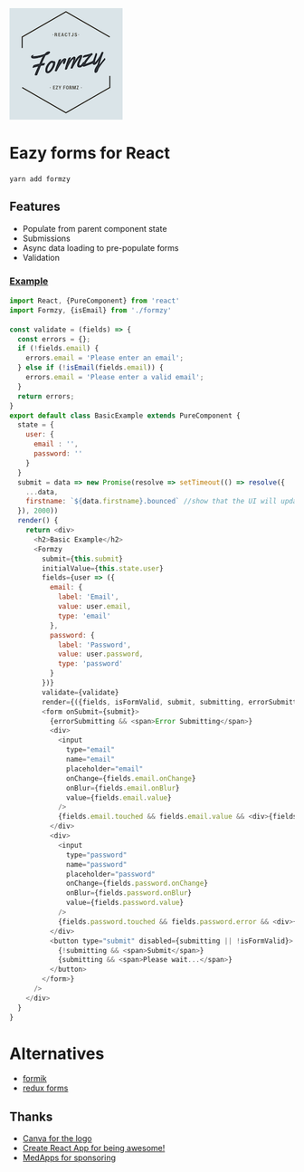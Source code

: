 ![Formzy logo](logo-small.png)

# Eazy forms for React

```yarn add formzy```

## Features

- Populate from parent component state
- Submissions
- Async data loading to pre-populate forms
- Validation

### [Example](https://formzy.surge.sh)

```js
import React, {PureComponent} from 'react'
import Formzy, {isEmail} from './formzy'

const validate = (fields) => {
  const errors = {};
  if (!fields.email) {
    errors.email = 'Please enter an email';
  } else if (!isEmail(fields.email)) {
    errors.email = 'Please enter a valid email';
  }
  return errors;
}
export default class BasicExample extends PureComponent {
  state = {
    user: {
      email : '',
      password: ''
    }
  }
  submit = data => new Promise(resolve => setTimeout(() => resolve({
    ...data,
    firstname: `${data.firstname}.bounced` //show that the UI will update when the server responds with saved data.
  }), 2000))
  render() {
    return <div>
      <h2>Basic Example</h2>
      <Formzy
        submit={this.submit}
        initialValue={this.state.user}
        fields={user => ({
          email: {
            label: 'Email',
            value: user.email,
            type: 'email'
          },
          password: {
            label: 'Password',
            value: user.password,
            type: 'password'
          }
        })}
        validate={validate}
        render={({fields, isFormValid, submit, submitting, errorSubmitting}) =>
        <form onSubmit={submit}>
          {errorSubmitting && <span>Error Submitting</span>}
          <div>
            <input
              type="email"
              name="email"
              placeholder="email"
              onChange={fields.email.onChange}
              onBlur={fields.email.onBlur}
              value={fields.email.value}
            />
            {fields.email.touched && fields.email.value && <div>{fields.email.error}</div>}
          </div>
          <div>
            <input
              type="password"
              name="password"
              placeholder="password"
              onChange={fields.password.onChange}
              onBlur={fields.password.onBlur}
              value={fields.password.value}
            />
            {fields.password.touched && fields.password.error && <div>{fields.spassword.error}</div>}
          </div>
          <button type="submit" disabled={submitting || !isFormValid}>
            {!submitting && <span>Submit</span>}
            {submitting && <span>Please wait...</span>}
          </button>
        </form>}
      />
    </div>
  }
}
```


# Alternatives
- [formik](https://github.com/jaredpalmer/formik)
- [redux forms](https://github.com/erikras/redux-form)

## Thanks

- [Canva for the logo](https://www.canva.com)
- [Create React App for being awesome!](https://github.com/facebookincubator/create-react-app)
- [MedApps for sponsoring](https://medapps.com.au/)
